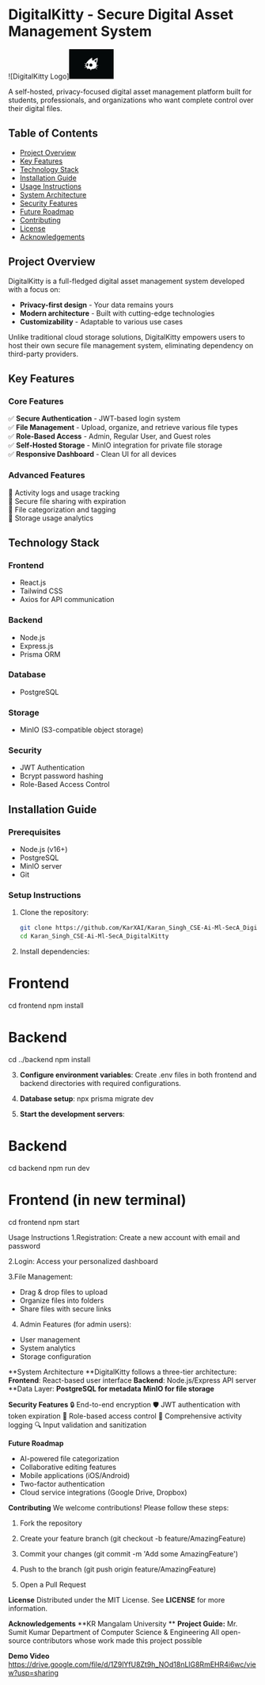 # DigitalKitty - Secure Digital Asset Management System

![DigitalKitty Logo]<img src="frontend/src/assets/logo.jpg" alt="DigitalKitty Logo" height="60">

A self-hosted, privacy-focused digital asset management platform built for students, professionals, and organizations who want complete control over their digital files.

## Table of Contents
- [Project Overview](#project-overview)
- [Key Features](#key-features)
- [Technology Stack](#technology-stack)
- [Installation Guide](#installation-guide)
- [Usage Instructions](#usage-instructions)
- [System Architecture](#system-architecture)
- [Security Features](#security-features)
- [Future Roadmap](#future-roadmap)
- [Contributing](#contributing)
- [License](#license)
- [Acknowledgements](#acknowledgements)

## Project Overview

DigitalKitty is a full-fledged digital asset management system developed with a focus on:
- **Privacy-first design** - Your data remains yours
- **Modern architecture** - Built with cutting-edge technologies
- **Customizability** - Adaptable to various use cases

Unlike traditional cloud storage solutions, DigitalKitty empowers users to host their own secure file management system, eliminating dependency on third-party providers.

## Key Features

### Core Features
✅ **Secure Authentication** - JWT-based login system  
✅ **File Management** - Upload, organize, and retrieve various file types  
✅ **Role-Based Access** - Admin, Regular User, and Guest roles  
✅ **Self-Hosted Storage** - MinIO integration for private file storage  
✅ **Responsive Dashboard** - Clean UI for all devices  

### Advanced Features
🔹 Activity logs and usage tracking  
🔹 Secure file sharing with expiration  
🔹 File categorization and tagging  
🔹 Storage usage analytics  

## Technology Stack

### Frontend
- React.js
- Tailwind CSS
- Axios for API communication

### Backend
- Node.js
- Express.js
- Prisma ORM

### Database
- PostgreSQL

### Storage
- MinIO (S3-compatible object storage)

### Security
- JWT Authentication
- Bcrypt password hashing
- Role-Based Access Control

## Installation Guide

### Prerequisites
- Node.js (v16+)
- PostgreSQL
- MinIO server
- Git

### Setup Instructions

1. Clone the repository:
   ```bash
   git clone https://github.com/KarXAI/Karan_Singh_CSE-Ai-Ml-SecA_DigitalKitty.git
   cd Karan_Singh_CSE-Ai-Ml-SecA_DigitalKitty


2. Install dependencies:
  # Frontend
  cd frontend
  npm install

# Backend
  cd ../backend
  npm install

3. **Configure environment variables**:
Create .env files in both frontend and backend directories with required configurations.

4. **Database setup**:
  npx prisma migrate dev

5. **Start the development servers**:
  # Backend
  cd backend
  npm run dev

  # Frontend (in new terminal)
  cd frontend
  npm start

  
Usage Instructions
1.Registration: Create a new account with email and password

2.Login: Access your personalized dashboard

3.File Management:

  - Drag & drop files to upload
  - Organize files into folders
  - Share files with secure links
4. Admin Features (for admin users):
  - User management
  - System analytics
  - Storage configuration

**System Architecture
**DigitalKitty follows a three-tier architecture:
  **Frontend**: React-based user interface
  **Backend**: Node.js/Express API server
  **Data Layer:
**PostgreSQL for metadata**
**MinIO for file storage**

**Security Features**
  🔒 End-to-end encryption
  🛡️ JWT authentication with token expiration
  🚦 Role-based access control
  📝 Comprehensive activity logging
  🔍 Input validation and sanitization
  
**Future Roadmap**
  - AI-powered file categorization
  - Collaborative editing features
  - Mobile applications (iOS/Android)
  - Two-factor authentication
  - Cloud service integrations (Google Drive, Dropbox)

**Contributing**
  We welcome contributions! Please follow these steps:

  1. Fork the repository

  2. Create your feature branch (git checkout -b feature/AmazingFeature)

  3. Commit your changes (git commit -m 'Add some AmazingFeature')

  4. Push to the branch (git push origin feature/AmazingFeature)

  5. Open a Pull Request

  **License**
Distributed under the MIT License. See **LICENSE** for more information.

**Acknowledgements**
**KR Mangalam University
**
**Project Guide:** Mr. Sumit Kumar
Department of Computer Science & Engineering
All open-source contributors whose work made this project possible

**Demo Video**
https://drive.google.com/file/d/1Z9lYfU8Zt9h_NOd18nLlG8RmEHR4i6wc/view?usp=sharing
